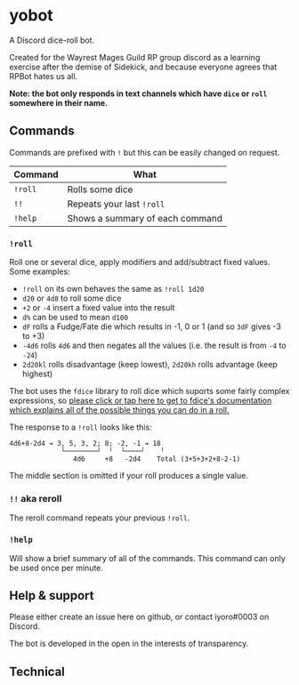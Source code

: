 # yobot

A Discord dice-roll bot.

Created for the Wayrest Mages Guild RP group discord as a learning exercise after the demise of Sidekick, and because
everyone agrees that RPBot hates us all.

**Note: the bot only responds in text channels which have `dice` or `roll` somewhere in their name.**

## Commands

Commands are prefixed with `!` but this can be easily changed on request.

| Command | What |
|---|---|
| `!roll` | Rolls some dice |
| `!!` | Repeats your last `!roll` |
| `!help` | Shows a summary of each command |

### `!roll`

Roll one or several dice, apply modifiers and add/subtract fixed values. Some examples:

* `!roll` on its own behaves the same as `!roll 1d20`
* `d20` or `4d8` to roll some dice
*  `+2` or `-4` insert a fixed value into the result
* `d%` can be used to mean `d100`
* `dF` rolls a Fudge/Fate die which results in -1, 0 or 1 (and so `3dF` gives -3 to +3)
* `-4d6` rolls `4d6` and then negates all the values (i.e. the result is from `-4` to `-24`)
* `2d20kl` rolls disadvantage (keep lowest), `2d20kh` rolls advantage (keep highest)

The bot uses the `fdice` library to roll dice which suports some fairly complex expressions, so [please click or tap here to get to fdice's documentation which explains all of the possible things you can do in a roll.](https://github.com/iyoro/fdice#dice-notation)

The response to a `!roll` looks like this:

```
4d6+8-2d4 ➔ 3, 5, 3, 2; 8; -2, -1 ➔ 18             
             └────────┘  ╵  └────┘    ╵
                4d6     +8   -2d4    Total (3+5+3+2+8-2-1)
```

The middle section is omitted if your roll produces a single value.

### `!!` aka reroll

The reroll command repeats your previous `!roll`.

### `!help`

Will show a brief summary of all of the commands. This command can only be used once per minute.

## Help & support

Please either create an issue here on github, or contact iyoro#0003 on Discord.

The bot is developed in the open in the interests of transparency.

## Technical

